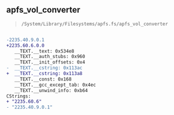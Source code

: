 ## apfs_vol_converter

> `/System/Library/Filesystems/apfs.fs/apfs_vol_converter`

```diff

-2235.40.9.0.1
+2235.60.6.0.0
   __TEXT.__text: 0x534e8
   __TEXT.__auth_stubs: 0x960
   __TEXT.__init_offsets: 0x4
-  __TEXT.__cstring: 0x113ac
+  __TEXT.__cstring: 0x113a8
   __TEXT.__const: 0x168
   __TEXT.__gcc_except_tab: 0x4ec
   __TEXT.__unwind_info: 0xb64
CStrings:
+ "2235.60.6"
- "2235.40.9.0.1"

```

